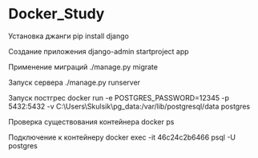 # Docker_Study

Установка джанги
pip install django

Создание приложения
django-admin startproject app

Применение миграций
./manage.py migrate

Запуск сервера
./manage.py runserver

Запуск постгрес
docker run -e POSTGRES_PASSWORD=12345 -p 5432:5432 -v C:\Users\Skulsik\pg_data:/var/lib/postgresql/data postgres

Проверка существования контейнера
docker ps

Подключение к контейнеру
docker exec -it 46c24c2b6466 psql -U postgres
